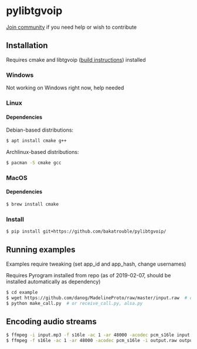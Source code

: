 # pylibtgvoip
[Join community](https://t.me/pylibtgvoip) if you need help or wish to contribute

## Installation
Requires cmake and libtgvoip ([build instructions](README.libtgvoip.md)) installed

### Windows
Not working on Windows right now, help needed

### Linux
#### Dependencies

Debian-based distributions:
```bash
$ apt install cmake g++
```

Archlinux-based distributions:
```bash
$ pacman -S cmake gcc
```

### MacOS
#### Dependencies
```bash
$ brew install cmake
```

### Install
```bash
$ pip install git+https://github.com/bakatrouble/pylibtgvoip/
```

## Running examples
Examples require tweaking (set app_id and app_hash, change usernames)

Requires Pyrogram installed from repo (as of 2019-02-07, should be installed automatically as dependency)
```bash
$ cd example
$ wget https://github.com/danog/MadelineProto/raw/master/input.raw  # download sample stream to play
$ python make_call.py  # or receive_call.py, alsa.py
```

## Encoding audio streams
```bash
$ ffmpeg -i input.mp3 -f s16le -ac 1 -ar 48000 -acodec pcm_s16le input.raw  # encode
$ ffmpeg -f s16le -ac 1 -ar 48000 -acodec pcm_s16le -i output.raw output.mp3  # decode
```
